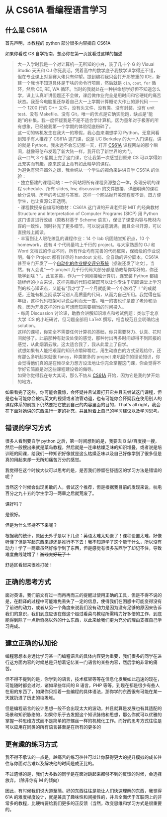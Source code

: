 # 从 CS61A 看编程语言学习

## 什么是 CS61A

首先声明，本教程的 python 部分很多内容摘自 CS61A

如果你看过 CS 自学指南，想必你在第一页就看过这样的描述

> 大一入学时我是一个对计算机一无所知的小白，装了几十个 G 的 Visual Studio 天天和 OJ 你死我活。凭着高中的数学底子我数学课学得还不错，但在专业课上对竞赛大佬只有仰望。提到编程我只会打开那笨重的 IDE，新建一个我也不知道具体是干啥的命令行项目，然后就是 `cin`, `cout`, `for` 循环，然后 CE, RE, WA 循环。当时的我就处在一种拼命想学好但不知道怎么学，课上认真听讲但题还不会做，课后做作业完全是用时间和它硬耗的痛苦状态。我至今电脑里还存着自己大一上学期计算概论大作业的源代码 —— 一个 1200 行的 C++ 文件，没有头文件、没有类、没有封装、没有 unit test、没有 Makefile、没有 Git，唯一的优点是它确实能跑，缺点是“能跑”的补集。我一度怀疑我是不是不适合学计算机，因为童年对于极客的所有想象，已经被我第一个学期的体验彻底粉碎了。<br/>这一切的转机发生在我大一的寒假，我心血来潮想学习 Python。无意间看到知乎有人推荐了 CS61A 这门课，说是 UC Berkeley 的大一入门课程，讲的就是 Python。我永远不会忘记那一天，打开 [CS61A](https://cs61a.org/) 课程网站的那个瞬间，就像哥伦布发现了新大陆一样，我开启了新世界的大门。<br/>我一口气 3 个星期上完了这门课，它让我第一次感觉到原来 CS 可以学得如此充实而有趣，原来这世上竟有如此精华的课程。<br/>为避免有崇洋媚外之嫌，我单纯从一个学生的视角来讲讲自学 CS61A 的体验：<br/>- 独立搭建的课程网站：一个网站将所有课程资源整合一体，条理分明的课程 schedule、所有 slides, hw, discussion 的文件链接、详细明确的课程给分说明、历年的考试题与答案。这样一个网站抛开美观程度不谈，既方便学生，也让资源公正透明。<br/>- 课程教授亲自编写的教材：CS61A 这门课的开课老师将 MIT 的经典教材 Structure and Interpretation of Computer Programs (SICP) 用 Python 这门语言进行改编（原教材基于 Scheme 语言），保证了课堂内容与教材内容的一致性，同时补充了更多细节，可以说诚意满满。而且全书开源，可以直接线上阅读。<br/>- 丰富到让人眼花缭乱的课程作业：14 个 lab 巩固随堂知识点，10 个 homework，还有 4 个代码量均上千行的 project。与大家熟悉的 OJ 和 Word 文档式的作业不同，所有作业均有完善的代码框架，保姆级的作业说明。每个 Project 都有详尽的 handout 文档、全自动的评分脚本。CS61A 甚至专门开发了一个[自动化的作业提交评分系统](https://okpy.org/)（据说还发了论文）。当然，有人会说“一个 project 几千行代码大部分都是助教帮你写好的，你还能学到啥？”。此言差矣，作为一个刚刚接触计算机，连安装 Python 都磕磕绊绊的小白来说，这样完善的代码框架既可以让你专注于巩固课堂上学习到的核心知识点，又能有“我才学了一个月就能做一个小游戏了！”的成就感，还能有机会阅读学习别人高质量的代码，从而为自己所用。我觉得在低年级，这种代码框架可以说百利而无一害。唯一的害也许是苦了老师和助教，因为开发这样的作业可想而知需要相当的时间投入。<br/>- 每周 Discussion 讨论课，助教会讲解知识难点和考试例题：类似于北京大学 ICS 的小班研讨，但习题全部用 LaTeX 撰写，相当规范且会明确给出 solution。<br/>这样的课程，你完全不需要任何计算机的基础，你只需要努力、认真、花时间就够了。此前那种有劲没处使的感觉，那种付出再多时间却得不到回报的感觉，从此烟消云散。这太适合我了，我从此爱上了自学。<br/>试想如果有人能把艰深的知识点嚼碎嚼烂，用生动直白的方式呈现给你，还有那么多听起来就很 fancy，种类繁多的 project 来巩固你的理论知识，你会觉得他们真的是在倾尽全力想方设法地让你完全掌握这门课，你会觉得不学好它简直是对这些课程建设者的侮辱。<br/>如果你觉得我在夸大其词，那么不妨从 [CS61A](https://cs61a.org/) 开始，因为它是我的梦开始的地方。

如果看完了这些，你可能会震惊，会怀疑并且试着打开它并且去尝试这门课程，但是也有可能你会被纯英文的视频或者油管劝退，也有可能你会怀疑我在使用别人的课程体系的前提下仍然要把它放到自己的内容里面的目的，That's all right，我会在下面对她讲的东西进行一定的补充，并且附着上自己的学习建议以及学习思考。

## 错误的学习方式

很多人看到要自学 python 之后，第一时间想到的是，我要去 B 站/百度搜一搜，然后一般搜出来就是菜鸟教程，然后就是一连串枯燥乏味的知识堆叠，或者说是培训班的网课，给我们一种知识好像就是这么枯燥乏味以及自己好像学到了很多但是真的用起来却一无所知痛苦万分的感觉。

我觉得在这个时候大伙可以思考的是，是否我们停留在舒适区的学习方法是错误的呢？

当然这个时候会出现勇敢的人，尝试这个推荐，但是根据我目前的发现来说，杭电百分之九十五的学生学习一两章之后就荒废了。

课好吗？

是很好。

但是为什么坚持不下来呢？

根据我的统计，原因无外乎是以下几点：英语太难太劝退了！课程设置太难，好像听懂了但是写起东西来却还是推行不下去！我不知道学了这个能干什么，所以没有动力！学了一两章虽然好像学到了东西，但是感觉有很多东西学了却记不住，导致难度曲线陡增了！<del>游戏太好玩了！</del>

舒适区看起来很难打破！

## 正确的思考方式

面对英语，我们前文有过一而再再而三的提醒过使用正确的工具，但是不得不说的是，在翻译的过程中可能难免丢失了一定的信息，使得我们在困惑中可能变得没有了前进的动力，或者从另一个角度来说我们没有动力是因为没有足够的原因来告诉我们的意识，我们到底应该在做这个超过看菜鸟教程所需精力好多倍的工作，到底能得到除了一点新奇感以外的什么东西，以此来给我们更为充分的理由支撑自己学习完成。

## 建立正确的认知论

编程思想本身远比学习某一门编程语言的具体内容更为重要，我们很多的同学在进行这方面内容的时候总是只想着记忆某一门语言的某些内容，然后学的非常的痛苦。

但不得不提到的是，你学到的语言，技术框架等等在信息化发展如此迅速的现在，可能随时都会过时，诸如早些年间的 B 语言，PHP 等等，到现在都是很少有些人在用的东西了，如果你只扣着一些编程的具体语法，那你学的东西很有可能在某一天就扔进了历史的垃圾堆。

但是编程语言的设计思想一般不会出现太大的波动，并且就算是发展也有其适配的场景和知识脉络的，如果你乐于去发掘这个知识脉络和思想，那么你就可以优雅的掌握一种思维方式而不是简单的拧螺丝一样的机械化工作。而好的思考方式往往是可以应用在同类的所有语言甚至是在所有的更多的

## 更有趣的练习方式

我不得不承认的一点是，越痛苦的练习往往可以让你获得更大的提升模拟的成长往往与你面对苦难以及解决他的时间是成正比的。

不过遗憾的是，我们大多数的同学是在面对跳起来都够不到的反馈的时候，会选择放弃。（除非你有 M 的倾向）

因此，有时候我们说大道至简。好的东西往往是能让人们快速理解的东西，我觉得 61A 的难度梯度设计，就是兼具了趣味性和间接性的，并且全面优于互联网上的非常多的教程，比硬啃要给我们更多的正反馈（当然，改变思维和学习方式是很重要的。

